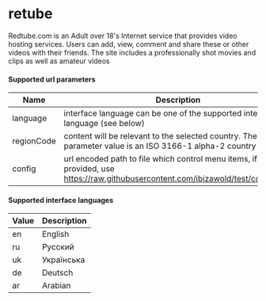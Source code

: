 # retube

Redtube.com is an Adult over 18's Internet service that provides video hosting services. Users can add, view, comment and share these or other videos with their friends. The site includes a professionally shot movies and clips as well as amateur videos

#### Supported url parameters

 Name       | Description
------------|-------------
 language   | interface language can be one of the supported interface language (see below)
 regionCode | content will be relevant to the selected country. The parameter value is an ISO 3166-1 alpha-2 country code.
 config     | url encoded path to file which control menu items, if not provided, use https://raw.githubusercontent.com/ibizawold/test/config.json


#### Supported interface languages

 Value | Description
-------|-------------
 en    | English
 ru    | Русский
 uk    | Українська
 de    | Deutsch
 ar    | Arabian
